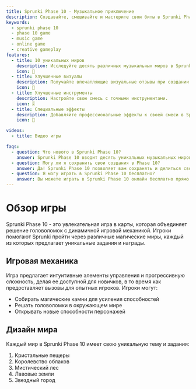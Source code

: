 ```yaml
---
title: Sprunki Phase 10 - Музыкальное приключение
description: Создавайте, смешивайте и мастерите свои биты в Sprunki Phase 10
keywords:
  - sprunki phase 10
  - phase 10 game
  - music game
  - online game
  - creative gameplay
features:
  - title: 10 уникальных миров
    description: Исследуйте десять различных музыкальных миров в Sprunki Phase 10.
    icon: 🎵
  - title: Улучшенные визуалы
    description: Получайте впечатляющие визуальные отзывы при создании.
    icon: 🎨
  - title: Улучшенные инструменты
    description: Настройте свою смесь с точными инструментами.
    icon: 🎚️  
  - title: Специальные эффекты
    description: Добавляйте профессиональные эффекты к своей смеси в Sprunki Phase 10.
    icon: 💫

videos:
  - title: Видео игры

faqs:
  - question: Что нового в Sprunki Phase 10?
    answer: Sprunki Phase 10 вводит десять уникальных музыкальных миров, улучшенные инструменты смешивания, улучшенные визуальные отзывы, расширенная библиотека звуков и сохраняет интуитивную игру, которую вы любите.
  - question: Могу ли я сохранить свои создания в Phase 10?
    answer: Да! Sprunki Phase 10 позволяет вам сохранять и делиться своими музыкальными созданиями с сообществом.
  - question: Я могу играть в Sprunki Phase 10 бесплатно?
    answer: Вы можете играть в Sprunki Phase 10 онлайн бесплатно прямо на нашем сайте.
---
```


# Обзор игры

Sprunki Phase 10 - это увлекательная игра в карты, которая объединяет решение головоломок с динамичной игровой механикой. Игроки помогают Sprunki пройти через различные магические миры, каждый из которых предлагает уникальные задания и награды.

## Игровая механика

Игра предлагает интуитивные элементы управления и прогрессивную сложность, делая ее доступной для новичков, в то время как предоставляет вызовы для опытных игроков. Игроки могут:

- Собирать магические камни для усиления способностей
- Решать головоломки в окружающем мире
- Открывать новые способности персонажей

## Дизайн мира

Каждый мир в Sprunki Phase 10 имеет свою уникальную тему и задания:

1. Кристальные пещеры
2. Королевство облаков
3. Мистический лес
4. Лавовые земли
5. Звездный город
